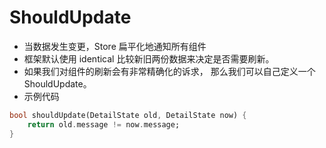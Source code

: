 # ShouldUpdate

-   当数据发生变更，Store 扁平化地通知所有组件
-   框架默认使用 identical 比较新旧两份数据来决定是否需要刷新。
-   如果我们对组件的刷新会有非常精确化的诉求， 那么我们可以自己定义一个 ShouldUpdate。
-   示例代码

```dart
bool shouldUpdate(DetailState old, DetailState now) {
    return old.message != now.message;
}
```
